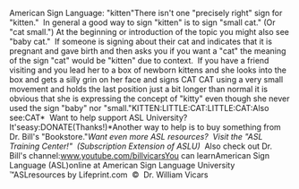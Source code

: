 American Sign Language: 
		"kitten"There isn't one "precisely right" 
sign for "kitten."  In general a good way to sign "kitten" is to sign 
"small cat." (Or "cat small.") At the beginning or introduction of the topic you 
might also see "baby cat."  If someone is signing about their cat and 
indicates that it is pregnant and gave birth and then asks you if you want a 
"cat" the meaning of the sign "cat" would be "kitten" due to context.  If 
you have a friend visiting and you lead her to a box of newborn kittens and she 
looks into the box and gets a silly grin on her face and signs CAT CAT using a 
very small movement and holds the last position just a bit longer than normal it 
is obvious that she is expressing the concept of "kitty" even though she never 
used the sign "baby" nor "small."KITTEN:LITTLE:CAT:LITTLE:CAT:Also see:CAT* 
Want to help support ASL University?  It'seasy:DONATE(Thanks!)*Another way to help is to buy something from Dr. Bill's "Bookstore."*Want even more ASL resources?  Visit the "ASL Training Center!"  (Subscription 
Extension of ASLU)*  Also check out Dr. Bill's channel:www.youtube.com/billvicarsYou can learnAmerican Sign Language (ASL)online at American Sign Language University ™ASLresources by Lifeprint.com  ©  Dr. William Vicars